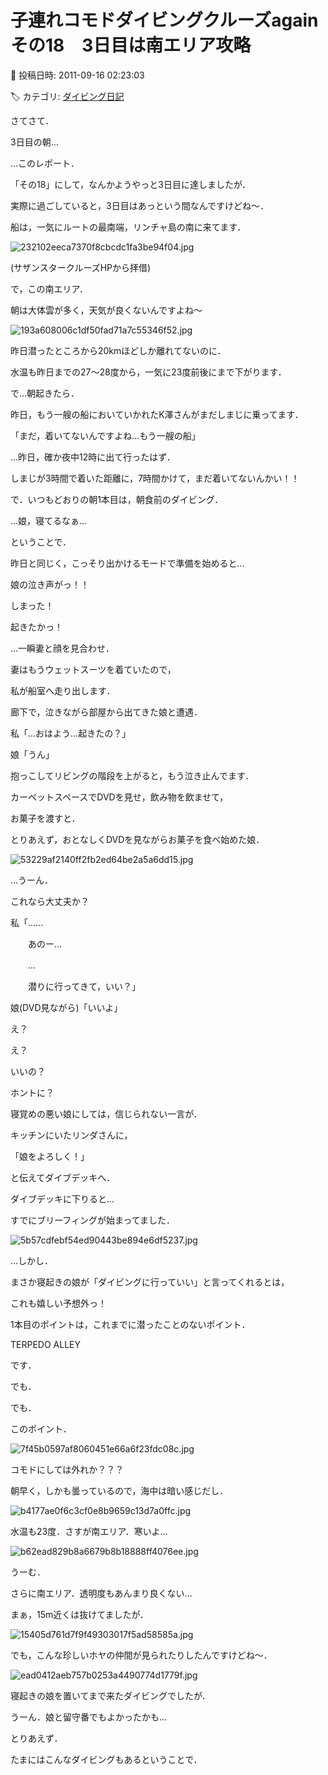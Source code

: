 # 子連れコモドダイビングクルーズagain　その18　3日目は南エリア攻略

📅 投稿日時: 2011-09-16 02:23:03

🏷️ カテゴリ: [ダイビング日記](ce3a7a8d424d112fce83ee85c81a0e344.md)

さてさて．


3日目の朝…





…このレポート．


「その18」にして，なんかようやっと3日目に達しましたが．


実際に過ごしていると，3日目はあっという間なんですけどね～．





船は，一気にルートの最南端，リンチャ島の南に来てます．




![232102eeca7370f8cbcdc1fa3be94f04.jpg](images/232102eeca7370f8cbcdc1fa3be94f04.jpg)




(サザンスタークルーズHPから拝借)





で，この南エリア．


朝は大体雲が多く，天気が良くないんですよね～




![193a608006c1df50fad71a7c55346f52.jpg](images/193a608006c1df50fad71a7c55346f52.jpg)




昨日潜ったところから20kmほどしか離れてないのに．


水温も昨日までの27～28度から，一気に23度前後にまで下がります．





で…朝起きたら．


昨日，もう一艘の船においていかれたK澤さんがまだしまじに乗ってます．


「まだ，着いてないんですよね…もう一艘の船」


…昨日，確か夜中12時に出て行ったはず．


しまじが3時間で着いた距離に，7時間かけて，まだ着いてないんかい！！





で．いつもどおりの朝1本目は，朝食前のダイビング．


…娘，寝てるなぁ…





ということで．


昨日と同じく，こっそり出かけるモードで準備を始めると…





娘の泣き声がっ！！


しまった！


起きたかっ！





…一瞬妻と顔を見合わせ．


妻はもうウェットスーツを着ていたので，


私が船室へ走り出します．


廊下で，泣きながら部屋から出てきた娘と遭遇．


私「…おはよう…起きたの？」


娘「うん」


抱っこしてリビングの階段を上がると，もう泣き止んでます．





カーペットスペースでDVDを見せ，飲み物を飲ませて，


お菓子を渡すと．


とりあえず，おとなしくDVDを見ながらお菓子を食べ始めた娘．




![53229af2140ff2fb2ed64be2a5a6dd15.jpg](images/53229af2140ff2fb2ed64be2a5a6dd15.jpg)




…うーん．


これなら大丈夫か？





私「……


　　あのー…


　　…


　　潜りに行ってきて，いい？」





娘(DVD見ながら)「いいよ」





え？


え？


いいの？


ホントに？


寝覚めの悪い娘にしては，信じられない一言が．





キッチンにいたリンダさんに，


「娘をよろしく！」


と伝えてダイブデッキへ．





ダイブデッキに下りると…


すでにブリーフィングが始まってました．




![5b57cdfebf54ed90443be894e6df5237.jpg](images/5b57cdfebf54ed90443be894e6df5237.jpg)




…しかし．


まさか寝起きの娘が「ダイビングに行っていい」と言ってくれるとは，


これも嬉しい予想外っ！





1本目のポイントは，これまでに潜ったことのないポイント．


TERPEDO ALLEY


です．





でも．


でも．


このポイント．




![7f45b0597af8060451e66a6f23fdc08c.jpg](images/7f45b0597af8060451e66a6f23fdc08c.jpg)




コモドにしては外れか？？？


朝早く，しかも曇っているので，海中は暗い感じだし． 




![b4177ae0f6c3cf0e8b9659c13d7a0ffc.jpg](images/b4177ae0f6c3cf0e8b9659c13d7a0ffc.jpg)




水温も23度．さすが南エリア．寒いよ…




![b62ead829b8a6679b8b18888ff4076ee.jpg](images/b62ead829b8a6679b8b18888ff4076ee.jpg)




うーむ．


さらに南エリア．透明度もあんまり良くない…


まぁ，15m近くは抜けてましたが．




![15405d761d7f9f49303017f5ad58585a.jpg](images/15405d761d7f9f49303017f5ad58585a.jpg)







でも，こんな珍しいホヤの仲間が見られたりしたんですけどね～．




![ead0412aeb757b0253a4490774d1779f.jpg](images/ead0412aeb757b0253a4490774d1779f.jpg)







寝起きの娘を置いてまで来たダイビングでしたが．


うーん．娘と留守番でもよかったかも…


とりあえず．


たまにはこんなダイビングもあるということで．
